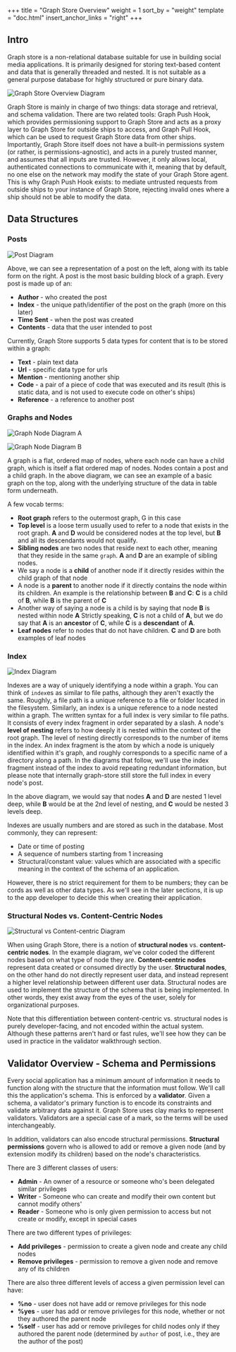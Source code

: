 +++
title = "Graph Store Overview"
weight = 1
sort_by = "weight"
template = "doc.html"
insert_anchor_links = "right"
+++

## Intro

Graph store is a non-relational database suitable for use in building social media applications. It is primarily designed for storing text-based content and data that is generally threaded and nested. It is not suitable as a general purpose database for highly structured or pure binary data.

![Graph Store Overview Diagram](https://media.urbit.org/docs/userspace/graph-store/1_graph_store_overview.svg)

Graph Store is mainly in charge of two things: data storage and retrieval, and schema validation. There are two related tools: Graph Push Hook, which provides permissioning support to Graph Store and acts as a proxy layer to Graph Store for outside ships to access, and Graph Pull Hook, which can be used to request Graph Store data from other ships. Importantly, Graph Store itself does not have a built-in permissions system (or rather, is permissions-agnostic), and acts in a purely trusted manner, and assumes that all inputs are trusted. However, it only allows local, authenticated connections to communicate with it, meaning that by default, no one else on the network may modify the state of your Graph Store agent. This is why Graph Push Hook exists: to mediate untrusted requests from outside ships to your instance of Graph Store, rejecting invalid ones where a ship should not be able to modify the data.

## Data Structures

### Posts

![Post Diagram](https://media.urbit.org/docs/userspace/graph-store/2_post_diagram.svg)

Above, we can see a representation of a post on the left, along with its table form on the right.
A post is the most basic building block of a graph.
Every post is made up of an:

- **Author** - who created the post
- **Index** - the unique path/identifier of the post on the graph (more on this later)
- **Time Sent** - when the post was created
- **Contents** - data that the user intended to post

Currently, Graph Store supports 5 data types for content that is to be stored within a graph:

- **Text** - plain text data
- **Url** - specific data type for urls
- **Mention** - mentioning another ship
- **Code** - a pair of a piece of code that was executed and its result (this is static data, and is not used to execute code on other's ships)
- **Reference** - a reference to another post

### Graphs and Nodes

![Graph Node Diagram A](https://media.urbit.org/docs/userspace/graph-store/3_graph_node_diagram_a.svg)

![Graph Node Diagram B](https://media.urbit.org/docs/userspace/graph-store/4_graph_node_diagram_b.svg)

A graph is a flat, ordered map of nodes, where each node can have a child graph, which is itself a flat ordered map of nodes. Nodes contain a post and a child graph. In the above diagram, we can see an example of a basic graph on the top, along with the underlying structure of the data in table form underneath.

A few vocab terms:

- **Root graph** refers to the outermost graph, G in this case
- **Top level** is a loose term usually used to refer to a node that exists in the root graph. **A** and **D** would be considered nodes at the top level, but **B** and all its descendants would not qualify.
- **Sibling nodes** are two nodes that reside next to each other, meaning that they reside in the same `graph`. **A** and **D** are an example of sibling nodes.
- We say a node is a **child** of another node if it directly resides within the child graph of that node
- A node is a **parent** to another node if it directly contains the node within its children. An example is the relationship between **B** and **C**: **C** is a child of **B**, while **B** is the parent of **C**
- Another way of saying a node is a child is by saying that node **B** is nested within node **A** Strictly speaking, **C** is not a child of **A**, but we do say that **A** is an **ancestor** of **C**, while **C** is a **descendant** of **A**.
- **Leaf nodes** refer to nodes that do not have children. **C** and **D** are both examples of leaf nodes

### Index

![Index Diagram](https://media.urbit.org/docs/userspace/graph-store/5_index_diagram.svg)

Indexes are a way of uniquely identifying a node within a graph. You can think of `index`es as similar to file paths, although they aren't exactly the same. Roughly, a file path is a unique reference to a file or folder located in the filesystem. Similarly, an index is a unique reference to a node nested within a graph. The written syntax for a full index is very similar to file paths. It consists of every index fragment in order separated by a slash. A node's **level of nesting** refers to how deeply it is nested within the context of the root graph. The level of nesting directly corresponds to the number of items in the index. An index fragment is the atom by which a node is uniquely identified within it's graph, and roughly corresponds to a specific name of a directory along a path. In the diagrams that follow, we'll use the index fragment instead of the index to avoid repeating redundant information, but please note that internally graph-store still store the full index in every node's post.

In the above diagram, we would say that nodes **A** and **D** are nested 1 level deep, while **B** would be at the 2nd level of nesting, and **C** would be nested 3 levels deep.

Indexes are usually numbers and are stored as such in the database. Most commonly, they can represent:

- Date or time of posting
- A sequence of numbers starting from 1 increasing
- Structural/constant value: values which are associated with a specific meaning in the context of the schema of an application.

However, there is no strict requirement for them to be numbers; they can be cords as well as other data types. As we'll see in the later sections, it is up to the app developer to decide this when creating their application.

### Structural Nodes vs. Content-Centric Nodes

![Structural vs Content-centric Diagram](https://media.urbit.org/docs/userspace/graph-store/6_structural_vs_content_centric_diagram.svg)

When using Graph Store, there is a notion of **structural nodes** vs. **content-centric nodes**. In the example diagram, we've color coded the different nodes based on what type of node they are. **Content-centric nodes** represent data created or consumed directly by the user. **Structural nodes**, on the other hand do not directly represent user data, and instead represent a higher level relationship between different user data. Structural nodes are used to implement the structure of the schema that is being implemented. In other words, they exist away from the eyes of the user, solely for organizational purposes.

Note that this differentiation between content-centric vs. structural nodes is purely developer-facing, and not encoded within the actual system. Although these patterns aren't hard or fast rules, we'll see how they can be used in practice in the validator walkthrough section.

## Validator Overview - Schema and Permissions

Every social application has a minimum amount of information it needs to function along with the structure that the information must follow. We'll call this the application's schema. This is enforced by a **validator**. Given a schema, a validator's primary function is to encode its constraints and validate arbitrary data against it. Graph Store uses clay marks to represent validators. Validators are a special case of a mark, so the terms will be used interchangeably.

In addition, validators can also encode structural permissions. **Structural permissions** govern who is allowed to add or remove a given node (and by extension modify its children) based on the node's characteristics.

There are 3 different classes of users:

- **Admin** - An owner of a resource or someone who's been delegated similar privileges
- **Writer** - Someone who can create and modify their own content but cannot modify others'
- **Reader** - Someone who is only given permission to access but not create or modify, except in special cases

There are two different types of privileges:

- **Add privileges** - permission to create a given node and create any child nodes
- **Remove privileges** - permission to remove a given node and remove any of its children

There are also three different levels of access a given permission level can have:

- **%no** - user does not have add or remove privileges for this node
- **%yes** - user has add or remove privileges for this node, whether or not they authored the parent node
- **%self** - user has add or remove privileges for child nodes only if they authored the parent node (determined by `author` of post, i.e., they are the author of the post)
